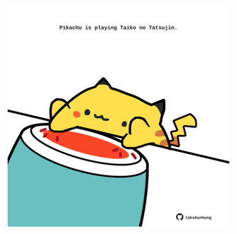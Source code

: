 <!-- built at 29/10/2023, 03:00:48 UTC -->
<p align="center">
  <img width="500" height="500" src="./ReadmeImage.svg">
</p>
